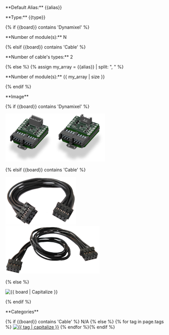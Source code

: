<div class="sheet" markdown="1">
<p class="sheet-title" markdown="1">**Default Alias:** {{alias}}</p>
<p class="sheet-title" markdown="1">**Type:** {{type}}</p>
{% if {{board}} contains 'Dynamixel' %}
<p class="sheet-title" markdown="1">**Number of module(s):** N</p>
{% elsif {{board}} contains 'Cable' %}
<p class="sheet-title" markdown="1">**Number of cable's types:** 2</p>
{% else %}
{% assign my_array = {{alias}} | split: ", " %}
<p class="sheet-title" markdown="1">**Number of module(s):** {{ my_array | size }}</p>
{% endif %}
<p class="sheet-title" markdown="1">**Image**</p>
{% if {{board}} contains 'Dynamixel' %}
<p class="indent" markdown="1"><img height="150" src="/assets/img/dxl1-module.png" alt="Dynamixel 1}"><img height="150" src="/assets/img/dxl2-module.png" alt="Dynamixel 2"></p>
{% elsif {{board}} contains 'Cable' %}
<p class="indent" markdown="1"><img height="150" src="/assets/img/cable-10cm.png" alt="Cable 10 cm"><img height="150" src="/assets/img/cable-20cm.png" alt="Cable 20 cm"></p>
{% else %}
<p class="indent" markdown="1"><img height="150" src="/assets/img/{{ board | downcase | replace: ' ', '-' }}-module.png" alt="{{ board | Capitalize }}"></p>
{% endif %}
<p class="sheet-title" markdown="1">**Categories**</p>
<p class="indent" markdown="1">
{% if {{board}} contains 'Cable' %}
N/A
{% else %}
{% for tag in page.tags %}
<a href="{{ "/" | absolute_url }}tags.html"><img height="50" src="/assets/img/sticker-{{ tag }}.png" alt="{{ tag | capitalize }}"></a>
{% endfor %}{% endif %}
</p>
</div>

